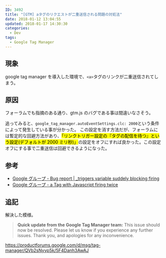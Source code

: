 ```yaml
---
ID: 3492
title: "[GTM] aタグのリクエストが二重送信される問題の対処法"
date: 2018-01-12 13:04:55
updated: 2018-01-17 14:30:30
categories:
  - Dev
tags:
  - Google Tag Manager
---
```


## 現象

google tag manager を導入した環境で、`<a>`タグのリンクが二重送信されてしまう。

<!--more-->

## 原因

フォーラムでも指摘のある通り、gtm.js のバグである事は間違いなさそう。

追ってみると、`google_tag_manager.autoEventSettings.clc: 2000`という条件によって発生している事が分かった。
この設定を消す方法だが、フォーラムには暫定的な回避方法があり、<mark>「リンクトリガー設定の『タグの配信を待つ』という設定(デフォルトが 2000 ミリ秒)」</mark>の設定をオフにすれば良かった。この設定オフにする事で二重送信は回避できるようになった。

## 参考

- [Google グループ - Bug report | \_triggers variable suddely blocking firing](https://productforums.google.com/forum/#!topic/tag-manager/ws4tDK5bpq0;context-place=forum/tag-manager)
- [Google グループ - a Tag with Javascript firing twice](https://productforums.google.com/forum/#!topic/tag-manager/QVb2sNyvp5k;context-place=forum/tag-manager)

## 追記

解決した模様。

> **Quick update from the Google Tag Manager team:** This issue should now be resolved. Please let us know if you experience any further issues. Thank you, and apologies for any inconvenience.

https://productforums.google.com/d/msg/tag-manager/QVb2sNyvp5k/5F4Danh3AwAJ

